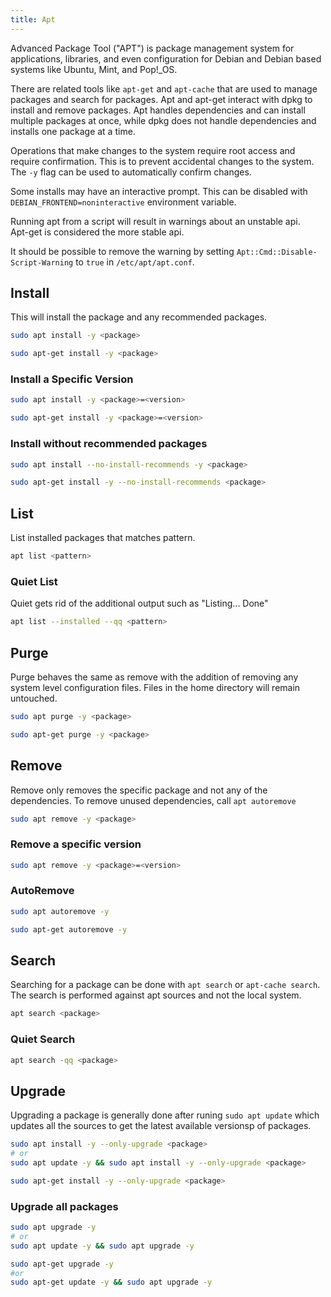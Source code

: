 ```yaml
---
title: Apt
---
```


Advanced Package Tool ("APT") is package management system for applications,
libraries, and even configuration for Debian and Debian based systems like
Ubuntu, Mint, and Pop!_OS.

There are related tools like `apt-get` and `apt-cache` that are used to manage
packages and search for packages.  Apt and apt-get interact with dpkg to install
and remove packages. Apt handles dependencies and can install multiple packages
at once, while dpkg does not handle dependencies and installs one package at a
time.

Operations that make changes to the system require root access and require
confirmation. This is to prevent accidental changes to the system.  The `-y`
flag can be used to automatically confirm changes.

Some installs may have an interactive prompt.  This can be disabled with
`DEBIAN_FRONTEND=noninteractive` environment variable.

Running apt from a script will result in warnings about an unstable api.  
Apt-get is considered the more stable api.

It should be possible to remove the warning by setting
`Apt::Cmd::Disable-Script-Warning` to `true` in `/etc/apt/apt.conf`.

## Install

This will install the package and any recommended packages.

```bash
sudo apt install -y <package>
```

```bash
sudo apt-get install -y <package>
```

### Install a Specific Version

```bash
sudo apt install -y <package>=<version>
```

```bash
sudo apt-get install -y <package>=<version>
```

### Install without recommended packages

```bash
sudo apt install --no-install-recommends -y <package>
```

```bash
sudo apt-get install -y --no-install-recommends <package>
```

## List

List installed packages that matches pattern.

```bash
apt list <pattern>
```

### Quiet List

Quiet gets rid of the additional output such as "Listing... Done"

```bash
apt list --installed --qq <pattern>
```

## Purge

Purge behaves the same as remove with the addition of removing
any system level configuration files.  Files in the home
directory will remain untouched.

```bash
sudo apt purge -y <package>
```

```bash
sudo apt-get purge -y <package>
```

## Remove

Remove only removes the specific package and not any of the dependencies.  To remove unused dependencies, call `apt autoremove`

```bash
sudo apt remove -y <package>
```

### Remove a specific version

```bash
sudo apt remove -y <package>=<version>
```

### AutoRemove

```bash
sudo apt autoremove -y
```

```bash
sudo apt-get autoremove -y
```

## Search

Searching for a package can be done with `apt search` or `apt-cache search`.
The search is performed against apt sources and not the local system.

```bash
apt search <package>
```

### Quiet Search

```bash
apt search -qq <package>
```

## Upgrade

Upgrading a package is generally done after runing `sudo apt update`
which updates all the sources to get the latest available versionsp
of packages.

```bash
sudo apt install -y --only-upgrade <package>
# or
sudo apt update -y && sudo apt install -y --only-upgrade <package>
```

```bash
sudo apt-get install -y --only-upgrade <package>
```

### Upgrade all packages

```bash
sudo apt upgrade -y
# or
sudo apt update -y && sudo apt upgrade -y
```

```bash
sudo apt-get upgrade -y
#or
sudo apt-get update -y && sudo apt upgrade -y
```
